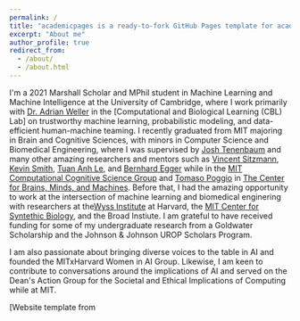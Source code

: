 ```yaml
---
permalink: /
title: "academicpages is a ready-to-fork GitHub Pages template for academic personal websites"
excerpt: "About me"
author_profile: true
redirect_from: 
  - /about/
  - /about.html
---
```


I'm a 2021 Marshall Scholar and MPhil student in Machine Learning and Machine Intelligence at the University of Cambridge, where I work primarily with [Dr. Adrian Weller](http://mlg.eng.cam.ac.uk/adrian/) in the [Computational and Biological Learning (CBL) Lab] on trustworthy machine learning, probabilistic modeling, and data-efficient human-machine teaming. I recently graduated from MIT majoring in Brain and Cognitive Sciences, with minors in Computer Science and Biomedical Engineering, where I was supervised by [Josh Tenenbaum](http://web.mit.edu/cocosci/josh.html) and many other amazing researchers and mentors such as [Vincent Sitzmann](https://www.vincentsitzmann.com/), [Kevin Smith](http://www.mit.edu/~k2smith/), [Tuan Anh Le](https://www.tuananhle.co.uk/), and [Bernhard Egger](https://eggerbernhard.ch/) while in the [MIT Computational Cognitive Science Group](https://cocosci.mit.edu/) and [Tomaso Poggio](https://mcgovern.mit.edu/profile/tomaso-poggio/) in [The Center for Brains, Minds, and Machines](https://cbmm.mit.edu/). Before that, I had the amazing opportunity to work at the intersection of machine learning and biomedical enginering with researchers at the[Wyss Institute](https://wyss.harvard.edu/) at Harvard, the [MIT Center for Syntethic Biology](http://synbio.mit.edu/), and the Broad Instiute. I am grateful to have received funding for some of my undergraduate research from a Goldwater Scholarship and the Johnson & Johnson UROP Scholars Program. 

I am also passionate about bringing diverse voices to the table in AI and founded the MITxHarvard Women in AI Group. Likewise, I am keen to contribute to conversations around the implications of AI and served on the Dean's Action Group for the Societal and Ethical Implications of Computing while at MIT.


[Website template from 
